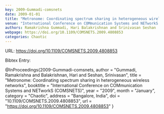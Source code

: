 ```yaml
---
key: 2009-Gummadi-comsnets
date: 2009-01-01
title: "Metronome: Coordinating spectrum sharing in heterogeneous wireless networks"
venue: "International Conference on COMmunication Systems and NETworkS (COMSNETS)"
authors: Ramakrishna Gummadi, Hari Balakrishnan and Srinivasan Seshan
webpage: https://doi.org/10.1109/COMSNETS.2009.4808853
categories: Chaotic
---
```


URL: https://doi.org/10.1109/COMSNETS.2009.4808853

Bibtex Entry:

@InProceedings{2009-Gummadi-comsnets,
    author = "Gummadi, Ramakrishna and Balakrishnan, Hari and Seshan, Srinivasan",
    title = "Metronome: Coordinating spectrum sharing in heterogeneous wireless networks",
    booktitle = "International Conference on COMmunication Systems and NETworkS (COMSNETS)",
    year = "2009",
    month = "January",
    category = "Chaotic",
    address = "Bangalore, India",
    doi = "10.1109/COMSNETS.2009.4808853",
    url = "https://doi.org/10.1109/COMSNETS.2009.4808853"
}

